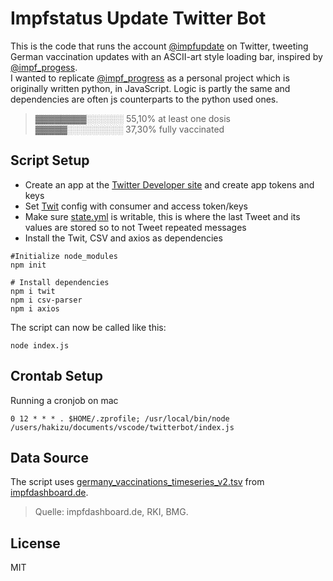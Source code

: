 # Impfstatus Update Twitter Bot

This is the code that runs the account [@impfupdate](https://twitter.com/impfupdate) on Twitter, tweeting German vaccination updates with an ASCII-art style loading bar, inspired by [@impf_progess](https://twitter.com/impf_progress).\
I wanted to replicate [@impf_progress](https://twitter.com/impf_progress) as a personal project which is originally written python, in JavaScript. Logic is partly the same and dependencies are
often js counterparts to the python used ones.

>▓▓▓▓▓▓▓▓░░░░░░ 55,10% at least one dosis\
>▓▓▓▓▓░░░░░░░░░ 37,30% fully vaccinated

## Script Setup

- Create an app at the [Twitter Developer site](https://developer.twitter.com/) and create app tokens and keys
- Set [Twit](https://www.npmjs.com/package/twit) config with consumer and access token/keys
- Make sure [state.yml](./state.yml) is writable, this is where the last Tweet and its values are stored so to not Tweet repeated messages
- Install the Twit, CSV and axios as dependencies

```
#Initialize node_modules
npm init

# Install dependencies
npm i twit
npm i csv-parser
npm i axios
```

The script can now be called like this:

```
node index.js
```

## Crontab Setup

Running a cronjob on mac

```
0 12 * * * . $HOME/.zprofile; /usr/local/bin/node /users/hakizu/documents/vscode/twitterbot/index.js
```

## Data Source

The script uses [germany_vaccinations_timeseries_v2.tsv](https://impfdashboard.de/static/data/germany_vaccinations_timeseries_v2.tsv) from [impfdashboard.de](https://impfdashboard.de/).

> Quelle: impfdashboard.de, RKI, BMG.

## License

MIT